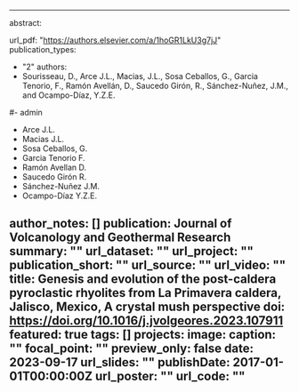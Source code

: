 ---

abstract: <p align="justify">  </p>

url_pdf: "https://authors.elsevier.com/a/1hoGR1LkU3g7jJ"
publication_types:
  - "2"
authors:
  - Sourisseau, D., Arce J.L., Macias, J.L., Sosa Ceballos, G., Garcia Tenorio, F., Ramón Avellán, D., Saucedo Girón, R., Sánchez-Nuñez, J.M., and Ocampo-Díaz, Y.Z.E.

  #- admin
  - Arce J.L.
  - Macias J.L.
  - Sosa Ceballos, G.
  - Garcia Tenorio F.
  - Ramón Avellan D.
  - Saucedo Girón R.
  - Sánchez-Nuñez J.M.
  - Ocampo-Díaz Y.Z.E.

author_notes: []
publication: Journal of Volcanology and Geothermal Research
summary: ""
url_dataset: ""
url_project: ""
publication_short: ""
url_source: ""
url_video: ""
title: Genesis and evolution of the post-caldera pyroclastic rhyolites from La Primavera caldera, Jalisco, Mexico, A crystal mush perspective
doi: https://doi.org/10.1016/j.jvolgeores.2023.107911
featured: true
tags: []
projects:
image:
  caption: ""
  focal_point: ""
  preview_only: false
date: 2023-09-17
url_slides: ""
publishDate: 2017-01-01T00:00:00Z
url_poster: ""
url_code: ""
---
